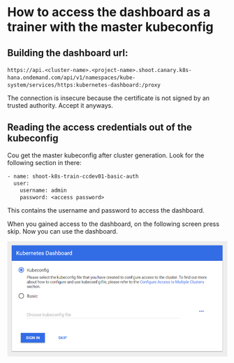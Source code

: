 # How to access the dashboard as a trainer with the master kubeconfig

## Building the dashboard url:

`https://api.<cluster-name>.<project-name>.shoot.canary.k8s-hana.ondemand.com/api/v1/namespaces/kube-system/services/https:kubernetes-dashboard:/proxy`

The connection is insecure because the certificate is not signed by an trusted authority. Accept it anyways. 

## Reading the access credentials out of the kubeconfig

Cou get the master kubeconfig after cluster generation. Look for the following section in there:

```
- name: shoot-k8s-train-ccdev01-basic-auth
  user:
    username: admin
    password: <access password>
```

This contains the username and password to access the dashboard.

When you gained access to the dashboard, on the following screen press skip. Now you can use the dashboard.

<img src="images/dashboardSkipScreen.png" width="800"/>

